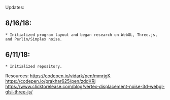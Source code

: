 Updates:

## 8/16/18:
    * Initialized program layout and began research on WebGL, Three.js, and Perlin/Simplex noise.

## 6/11/18:
    * Initialized repository.

Resources:
https://codepen.io/vidark/pen/mmrjgK
https://codepen.io/prakhar625/pen/zddKRj
https://www.clicktorelease.com/blog/vertex-displacement-noise-3d-webgl-glsl-three-js/
